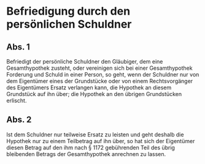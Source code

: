 # Befriedigung durch den persönlichen Schuldner



## Abs. 1

 Befriedigt der persönliche Schuldner den Gläubiger, dem eine Gesamthypothek zusteht, oder vereinigen sich bei einer Gesamthypothek Forderung und Schuld in einer Person, so geht, wenn der Schuldner nur von dem Eigentümer eines der Grundstücke oder von einem Rechtsvorgänger des Eigentümers Ersatz verlangen kann, die Hypothek an diesem Grundstück auf ihn über; die Hypothek an den übrigen Grundstücken erlischt.

## Abs. 2

 Ist dem Schuldner nur teilweise Ersatz zu leisten und geht deshalb die Hypothek nur zu einem Teilbetrag auf ihn über, so hat sich der Eigentümer diesen Betrag auf den ihm nach § 1172 gebührenden Teil des übrig bleibenden Betrags der Gesamthypothek anrechnen zu lassen. 

